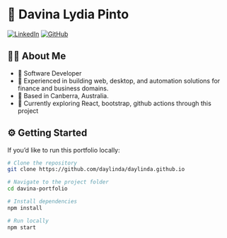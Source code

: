 

# 🌟 Davina Lydia Pinto 


[![LinkedIn](https://img.shields.io/badge/LinkedIn-blue?logo=linkedin&logoColor=white)](https://www.linkedin.com/in/davina-lydia-pinto-65166514b/)
[![GitHub](https://img.shields.io/badge/GitHub-black?logo=github&logoColor=white)](https://github.com/daylinda)



## 👩‍💻 About Me
- 💼 Software Developer
- 🎯 Experienced in building web, desktop, and automation solutions for finance and business domains.  
- 📍 Based in Canberra, Australia.  
- 🌱 Currently exploring React, bootstrap, github actions  through this project



## ⚙️ Getting Started
If you’d like to run this portfolio locally:

```bash
# Clone the repository
git clone https://github.com/daylinda/daylinda.github.io

# Navigate to the project folder
cd davina-portfolio

# Install dependencies
npm install

# Run locally
npm start
